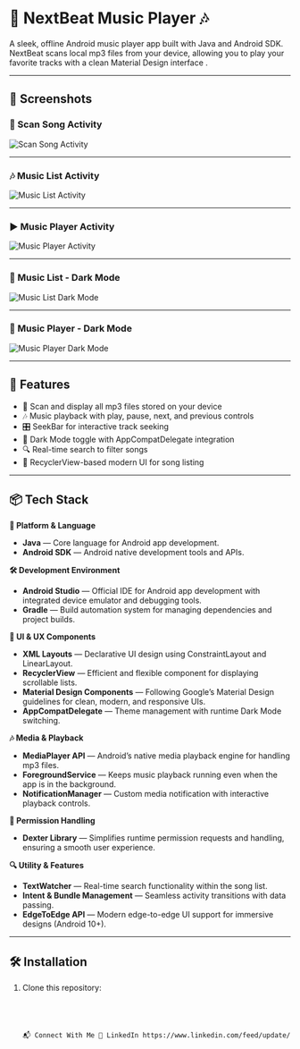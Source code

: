 # 🎵 NextBeat Music Player 🎶

A sleek, offline Android music player app built with Java and Android SDK. NextBeat scans local mp3 files from your device, allowing you to play your favorite tracks with a clean Material Design interface .

---

## 📸 Screenshots

### 📂 Scan Song Activity  
![Scan Song Activity](https://private-user-images.githubusercontent.com/215363317/457900939-f153f237-2ce4-45c7-97d1-a8d2f3542328.jpg?jwt=eyJhbGciOiJIUzI1NiIsInR5cCI6IkpXVCJ9.eyJpc3MiOiJnaXRodWIuY29tIiwiYXVkIjoicmF3LmdpdGh1YnVzZXJjb250ZW50LmNvbSIsImtleSI6ImtleTUiLCJleHAiOjE3NTA2ODE3ODgsIm5iZiI6MTc1MDY4MTQ4OCwicGF0aCI6Ii8yMTUzNjMzMTcvNDU3OTAwOTM5LWYxNTNmMjM3LTJjZTQtNDVjNy05N2QxLWE4ZDJmMzU0MjMyOC5qcGc_WC1BbXotQWxnb3JpdGhtPUFXUzQtSE1BQy1TSEEyNTYmWC1BbXotQ3JlZGVudGlhbD1BS0lBVkNPRFlMU0E1M1BRSzRaQSUyRjIwMjUwNjIzJTJGdXMtZWFzdC0xJTJGczMlMkZhd3M0X3JlcXVlc3QmWC1BbXotRGF0ZT0yMDI1MDYyM1QxMjI0NDhaJlgtQW16LUV4cGlyZXM9MzAwJlgtQW16LVNpZ25hdHVyZT02Yzk5NzA0OTRjZWRkMTkzYTA5YjE3MDQyZDA5NzRiZTk5MGI5Y2I5NWMwYTRkODA5NGJlZDUzOTI5MDA2OGNlJlgtQW16LVNpZ25lZEhlYWRlcnM9aG9zdCJ9.NtovDvSHr7bzBu_9rlJQ0zUar29l-3VrV6VArR092qk)

---

### 🎶 Music List Activity  
![Music List Activity](https://private-user-images.githubusercontent.com/215363317/457901763-a3f4f956-5a67-42a3-aedc-7e68eb1fd81d.jpg?jwt=eyJhbGciOiJIUzI1NiIsInR5cCI6IkpXVCJ9.eyJpc3MiOiJnaXRodWIuY29tIiwiYXVkIjoicmF3LmdpdGh1YnVzZXJjb250ZW50LmNvbSIsImtleSI6ImtleTUiLCJleHAiOjE3NTA2ODE3ODgsIm5iZiI6MTc1MDY4MTQ4OCwicGF0aCI6Ii8yMTUzNjMzMTcvNDU3OTAxNzYzLWEzZjRmOTU2LTVhNjctNDJhMy1hZWRjLTdlNjhlYjFmZDgxZC5qcGc_WC1BbXotQWxnb3JpdGhtPUFXUzQtSE1BQy1TSEEyNTYmWC1BbXotQ3JlZGVudGlhbD1BS0lBVkNPRFlMU0E1M1BRSzRaQSUyRjIwMjUwNjIzJTJGdXMtZWFzdC0xJTJGczMlMkZhd3M0X3JlcXVlc3QmWC1BbXotRGF0ZT0yMDI1MDYyM1QxMjI0NDhaJlgtQW16LUV4cGlyZXM9MzAwJlgtQW16LVNpZ25hdHVyZT02YjU3MTc2OTQ1YTkzYmYxMGYyMDc5NDBmODk2YWE1YzAyYWQyYTBkNzQwZjRmZDY4OTFiNzE1OWFlZTc1YzBhJlgtQW16LVNpZ25lZEhlYWRlcnM9aG9zdCJ9.bmD9s3oLx9pumspdtlcVIu8xS3fzgeYclPN-R-l_9hA)

---

### ▶️ Music Player Activity  
![Music Player Activity](https://private-user-images.githubusercontent.com/215363317/457901794-bea50e0b-3e37-44ee-8103-48329e30316b.jpg?jwt=eyJhbGciOiJIUzI1NiIsInR5cCI6IkpXVCJ9.eyJpc3MiOiJnaXRodWIuY29tIiwiYXVkIjoicmF3LmdpdGh1YnVzZXJjb250ZW50LmNvbSIsImtleSI6ImtleTUiLCJleHAiOjE3NTA2ODE3ODgsIm5iZiI6MTc1MDY4MTQ4OCwicGF0aCI6Ii8yMTUzNjMzMTcvNDU3OTAxNzk0LWJlYTUwZTBiLTNlMzctNDRlZS04MTAzLTQ4MzI5ZTMwMzE2Yi5qcGc_WC1BbXotQWxnb3JpdGhtPUFXUzQtSE1BQy1TSEEyNTYmWC1BbXotQ3JlZGVudGlhbD1BS0lBVkNPRFlMU0E1M1BRSzRaQSUyRjIwMjUwNjIzJTJGdXMtZWFzdC0xJTJGczMlMkZhd3M0X3JlcXVlc3QmWC1BbXotRGF0ZT0yMDI1MDYyM1QxMjI0NDhaJlgtQW16LUV4cGlyZXM9MzAwJlgtQW16LVNpZ25hdHVyZT04OTEyZWJlZmM4ZmU0ODhmZWQ1NmJhMzljNmY1NzFiZTUxOWUxNWEyODdhODQ1ZmVkNWQ5OGI3YzYwNTgzN2U0JlgtQW16LVNpZ25lZEhlYWRlcnM9aG9zdCJ9._NwWS7XvcVtyEoUVfAWc9v5fxZa11tsmbiOy012wiKU)

---

### 🌙 Music List - Dark Mode  
![Music List Dark Mode](https://private-user-images.githubusercontent.com/215363317/457901829-6796a1a4-05c3-4598-b76c-dbd434435640.jpg?jwt=eyJhbGciOiJIUzI1NiIsInR5cCI6IkpXVCJ9.eyJpc3MiOiJnaXRodWIuY29tIiwiYXVkIjoicmF3LmdpdGh1YnVzZXJjb250ZW50LmNvbSIsImtleSI6ImtleTUiLCJleHAiOjE3NTA2ODE3ODgsIm5iZiI6MTc1MDY4MTQ4OCwicGF0aCI6Ii8yMTUzNjMzMTcvNDU3OTAxODI5LTY3OTZhMWE0LTA1YzMtNDU5OC1iNzZjLWRiZDQzNDQzNTY0MC5qcGc_WC1BbXotQWxnb3JpdGhtPUFXUzQtSE1BQy1TSEEyNTYmWC1BbXotQ3JlZGVudGlhbD1BS0lBVkNPRFlMU0E1M1BRSzRaQSUyRjIwMjUwNjIzJTJGdXMtZWFzdC0xJTJGczMlMkZhd3M0X3JlcXVlc3QmWC1BbXotRGF0ZT0yMDI1MDYyM1QxMjI0NDhaJlgtQW16LUV4cGlyZXM9MzAwJlgtQW16LVNpZ25hdHVyZT00ODc4YjIzNzk4Zjk0MzhmYzJmYjI4OTY5NDQ2MzFiZGYyOTY4ZDQ1NDRmMDRlM2ZiYTM1ZGU1NTBhZmJhNWE1JlgtQW16LVNpZ25lZEhlYWRlcnM9aG9zdCJ9.KpUGxlf1ScRmNHMYICxPHp6Y7BiyyhpkKEahREDi4jw)

---

### 🌙 Music Player - Dark Mode  
![Music Player Dark Mode](https://private-user-images.githubusercontent.com/215363317/457901880-963968b6-d2bc-46df-8a5b-21b42786d6fa.jpg?jwt=eyJhbGciOiJIUzI1NiIsInR5cCI6IkpXVCJ9.eyJpc3MiOiJnaXRodWIuY29tIiwiYXVkIjoicmF3LmdpdGh1YnVzZXJjb250ZW50LmNvbSIsImtleSI6ImtleTUiLCJleHAiOjE3NTA2ODE3ODgsIm5iZiI6MTc1MDY4MTQ4OCwicGF0aCI6Ii8yMTUzNjMzMTcvNDU3OTAxODgwLTk2Mzk2OGI2LWQyYmMtNDZkZi04YTViLTIxYjQyNzg2ZDZmYS5qcGc_WC1BbXotQWxnb3JpdGhtPUFXUzQtSE1BQy1TSEEyNTYmWC1BbXotQ3JlZGVudGlhbD1BS0lBVkNPRFlMU0E1M1BRSzRaQSUyRjIwMjUwNjIzJTJGdXMtZWFzdC0xJTJGczMlMkZhd3M0X3JlcXVlc3QmWC1BbXotRGF0ZT0yMDI1MDYyM1QxMjI0NDhaJlgtQW16LUV4cGlyZXM9MzAwJlgtQW16LVNpZ25hdHVyZT1lMWM3YTQ2OTE1OWI1M2VjZWNiMmVkMTM4YTc0YjkzZmMwYTQ4ZjM3OWI2Y2QwYzRkN2IyNDlkMWQyZjYyZmQzJlgtQW16LVNpZ25lZEhlYWRlcnM9aG9zdCJ9.xH0V88oBSVxnAvjt41W6glWfc02WdIc_cjt8Id6ILXE)




---

## 🚀 Features

- 📂 Scan and display all mp3 files stored on your device
- 🎶 Music playback with play, pause, next, and previous controls
- 🎛️ SeekBar for interactive track seeking
- 🌙 Dark Mode toggle with AppCompatDelegate integration
- 🔍 Real-time search to filter songs
- 📲 RecyclerView-based modern UI for song listing

---

## 📦 Tech Stack

**📱 Platform & Language**
- **Java** — Core language for Android app development.
- **Android SDK** — Android native development tools and APIs.

**🛠️ Development Environment**
- **Android Studio** — Official IDE for Android app development with integrated device emulator and debugging tools.
- **Gradle** — Build automation system for managing dependencies and project builds.

**🎨 UI & UX Components**
- **XML Layouts** — Declarative UI design using ConstraintLayout and LinearLayout.
- **RecyclerView** — Efficient and flexible component for displaying scrollable lists.
- **Material Design Components** — Following Google’s Material Design guidelines for clean, modern, and responsive UIs.
- **AppCompatDelegate** — Theme management with runtime Dark Mode switching.

**🎶 Media & Playback**
- **MediaPlayer API** — Android’s native media playback engine for handling mp3 files.
- **ForegroundService** — Keeps music playback running even when the app is in the background.
- **NotificationManager** — Custom media notification with interactive playback controls.

**🔔 Permission Handling**
- **Dexter Library** — Simplifies runtime permission requests and handling, ensuring a smooth user experience.


**🔍 Utility & Features**
- **TextWatcher** — Real-time search functionality within the song list.
- **Intent & Bundle Management** — Seamless activity transitions with data passing.
- **EdgeToEdge API** — Modern edge-to-edge UI support for immersive designs (Android 10+).

---

## 🛠️ Installation

1. Clone this repository:
   ```bash




   📬 Connect With Me 💼 LinkedIn https://www.linkedin.com/feed/update/urn:li:activity:7342897757558370307/
